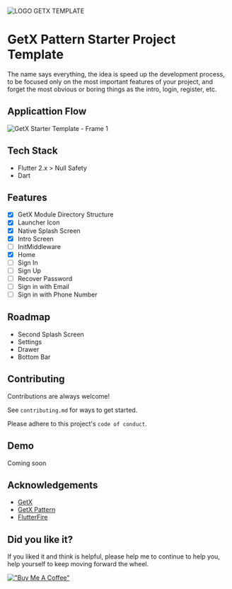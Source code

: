 
![LOGO GETX TEMPLATE](https://user-images.githubusercontent.com/818713/162783361-12d46ed1-26a5-4b6e-aa19-4b106121d504.png)

# GetX Pattern Starter Project Template

The name says everything, the idea is speed up the development process, to be focused only on the most important features of your project, and forget the most obvious or boring things as the intro, login, register, etc.


## Applicattion Flow

![GetX Starter Template - Frame 1](https://user-images.githubusercontent.com/818713/162109574-afc8e395-c9a6-4e3e-ae47-194c32fd4bf8.jpg)


## Tech Stack

- Flutter 2.x > Null Safety
- Dart


## Features

- [x] GetX Module Directory Structure
- [x] Launcher Icon
- [x] Native Splash Screen
- [x] Intro Screen
- [ ] InitMiddleware
- [x] Home
- [ ] Sign In
- [ ] Sign Up
- [ ] Recover Password
- [ ] Sign in with Email
- [ ] Sign in with Phone Number

## Roadmap

* Second Splash Screen
* Settings
* Drawer
* Bottom Bar


## Contributing

Contributions are always welcome!

See `contributing.md` for ways to get started.

Please adhere to this project's `code of conduct`.


## Demo

Coming soon

## Acknowledgements

 - [GetX](https://github.com/jonataslaw/getx)
 - [GetX Pattern](https://github.com/kauemurakami/getx_pattern)
 - [FlutterFire](https://github.com/firebase/flutterfire)


## Did you like it?

If you liked it and think is helpful, please help me to continue to help you, help yourself to keep moving forward the wheel.

[!["Buy Me A Coffee"](https://www.buymeacoffee.com/assets/img/custom_images/orange_img.png)](https://www.buymeacoffee.com/pinedamg)
